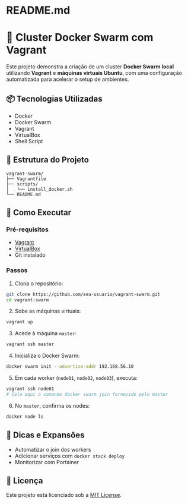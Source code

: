 # README.md

# 🐳 Cluster Docker Swarm com Vagrant

Este projeto demonstra a criação de um cluster **Docker Swarm local** utilizando **Vagrant** e **máquinas virtuais Ubuntu**, com uma configuração automatizada para acelerar o setup de ambientes.

## 📦 Tecnologias Utilizadas

- Docker
- Docker Swarm
- Vagrant
- VirtualBox
- Shell Script

## 📁 Estrutura do Projeto

```
vagrant-swarm/
├── Vagrantfile
├── scripts/
│   └── install_docker.sh
└── README.md
```

## 🚀 Como Executar

### Pré-requisitos

- [Vagrant](https://www.vagrantup.com/downloads)
- [VirtualBox](https://www.virtualbox.org/wiki/Downloads)
- Git instalado

### Passos

1. Clona o repositório:
```bash
git clone https://github.com/seu-usuario/vagrant-swarm.git
cd vagrant-swarm
```

2. Sobe as máquinas virtuais:
```bash
vagrant up
```

3. Acede à máquina `master`:
```bash
vagrant ssh master
```

4. Inicializa o Docker Swarm:
```bash
docker swarm init --advertise-addr 192.168.56.10
```

5. Em cada worker (`node01`, `node02`, `node03`), executa:
```bash
vagrant ssh node01
# Cola aqui o comando docker swarm join fornecido pelo master
```

6. No `master`, confirma os nodes:
```bash
docker node ls
```

## 🧠 Dicas e Expansões

- Automatizar o join dos workers
- Adicionar serviços com `docker stack deploy`
- Monitorizar com Portainer

## 📌 Licença

Este projeto está licenciado sob a [MIT License](LICENSE).

